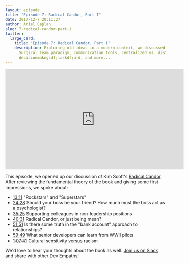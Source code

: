```yaml
---
layout: episode
title: "Episode 7: Radical Candor, Part I"
date: 2017-12-7 20:11:27
author: Ariel Caplan
slug: 7-radical-candor-part-i
twitter:
  large_card:
    title: "Episode 7: Radical Candor, Part I"
    description: Exploring old ideas in a modern context, we discussed the
      Surgical Team paradigm, communication tools, centralized vs. distributed
      decisionmakngsdf;laskdf;afd, and more...
---
```


<iframe width="560" height="315" src="https://www.youtube.com/embed/Wcrp2ngLPlo" frameborder="0" allowfullscreen></iframe>

This episode, we opened up our discussion of Kim Scott's
[Radical Candor][Radical Candor].  After reviewing the fundamental theory of the
book and giving some first impressions, we spoke about:

* [13:11][rockstars and superstars] "Rockstars" and "Superstars"
* [24:28][boss friend] Should your boss be your friend? How much must the boss act as a psychologist?
* [35:25][supporting colleagues] Supporting colleagues in non-leadership positions
* [40:31][saying mean things] Radical Candor, or just being mean?
* [51:51][bank account] Is there some truth in the "bank account" approach to relationships?
* [59:49][WWII pilots] What senior developers can learn from WWII pilots
* [1:07:41][Cultural sensitivity] Cultural sensitivity versus racism

We'd love to hear your thoughts about the book as well.  [Join us on Slack][join us]
and share with other Dev Empaths!

[Radical Candor]: https://www.amazon.com/Radical-Candor-Kick-Ass-Without-Humanity/dp/1250103509
[rockstars and superstars]: https://youtu.be/Wcrp2ngLPlo?t=13m11s
[boss friend]: https://youtu.be/Wcrp2ngLPlo?t=24m28s
[supporting colleagues]: https://youtu.be/Wcrp2ngLPlo?t=35m25s
[saying mean things]: https://youtu.be/Wcrp2ngLPlo?t=40m31s
[bank account]: https://youtu.be/Wcrp2ngLPlo?t=51m51s
[WWII pilots]: https://youtu.be/Wcrp2ngLPlo?t=59m49s
[Cultural sensitivity]: https://youtu.be/Wcrp2ngLPlo?t=1h7m41s
[join us]: https://join.slack.com/t/devempathybookclub/shared_invite/MjExMTA4MjU0MDM3LTE0OTk3NzkwMjItYmExZmRkOWI4Ng
